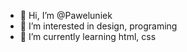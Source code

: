 - 👋 Hi, I’m @Paweluniek
- 👀 I’m interested in design, programing
- 🌱 I’m currently learning html, css


<!---
Paweluniek/Paweluniek is a ✨ special ✨ repository because its `README.md` (this file) appears on your GitHub profile.
You can click the Preview link to take a look at your changes.
--->
